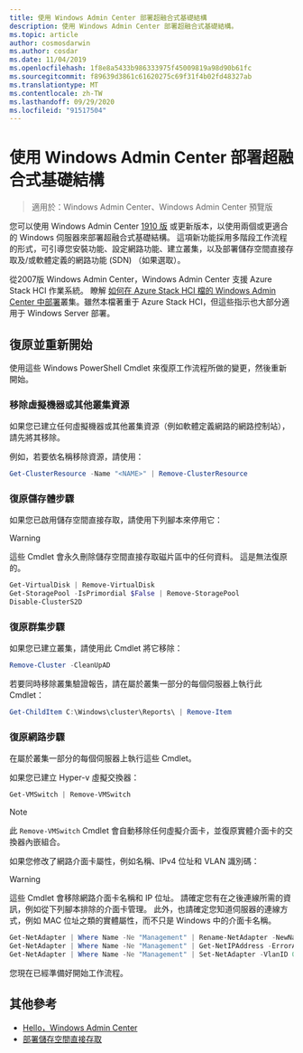 ```yaml
---
title: 使用 Windows Admin Center 部署超融合式基礎結構
description: 使用 Windows Admin Center 部署超融合式基礎結構。
ms.topic: article
author: cosmosdarwin
ms.author: cosdar
ms.date: 11/04/2019
ms.openlocfilehash: 1f8e8a5433b986333975f45009819a98d90b61fc
ms.sourcegitcommit: f89639d3861c61620275c69f31f4b02fd48327ab
ms.translationtype: MT
ms.contentlocale: zh-TW
ms.lasthandoff: 09/29/2020
ms.locfileid: "91517504"
---
```

# <a name="deploy-hyperconverged-infrastructure-with-windows-admin-center"></a>使用 Windows Admin Center 部署超融合式基礎結構

> 適用於：Windows Admin Center、Windows Admin Center 預覽版

您可以使用 Windows Admin Center [1910 版](../overview.md) 或更新版本，以使用兩個或更適合的 Windows 伺服器來部署超融合式基礎結構。 這項新功能採用多階段工作流程的形式，可引導您安裝功能、設定網路功能、建立叢集，以及部署儲存空間直接存取及/或軟體定義的網路功能 (SDN) （如果選取）。

從2007版 Windows Admin Center，Windows Admin Center 支援 Azure Stack HCI 作業系統。 瞭解 [如何在 Azure Stack HCI 檔的 Windows Admin Center 中部署](/azure-stack/hci/get-started)叢集。雖然本檔著重于 Azure Stack HCI，但這些指示也大部分適用于 Windows Server 部署。

## <a name="undo-and-start-over"></a>復原並重新開始

使用這些 Windows PowerShell Cmdlet 來復原工作流程所做的變更，然後重新開始。

### <a name="remove-virtual-machines-or-other-clustered-resources"></a>移除虛擬機器或其他叢集資源

如果您已建立任何虛擬機器或其他叢集資源（例如軟體定義網路的網路控制站），請先將其移除。

例如，若要依名稱移除資源，請使用：

```PowerShell
Get-ClusterResource -Name "<NAME>" | Remove-ClusterResource
```

### <a name="undo-the-storage-steps"></a>復原儲存體步驟

如果您已啟用儲存空間直接存取，請使用下列腳本來停用它：

> [!Warning]
> 這些 Cmdlet 會永久刪除儲存空間直接存取磁片區中的任何資料。 這是無法復原的。

```PowerShell
Get-VirtualDisk | Remove-VirtualDisk
Get-StoragePool -IsPrimordial $False | Remove-StoragePool
Disable-ClusterS2D
```

### <a name="undo-the-clustering-steps"></a>復原群集步驟

如果您已建立叢集，請使用此 Cmdlet 將它移除：

```PowerShell
Remove-Cluster -CleanUpAD
```

若要同時移除叢集驗證報告，請在屬於叢集一部分的每個伺服器上執行此 Cmdlet：

```PowerShell
Get-ChildItem C:\Windows\cluster\Reports\ | Remove-Item
```

### <a name="undo-the-networking-steps"></a>復原網路步驟

在屬於叢集一部分的每個伺服器上執行這些 Cmdlet。

如果您已建立 Hyper-v 虛擬交換器：

```PowerShell
Get-VMSwitch | Remove-VMSwitch
```

> [!Note]
> 此 `Remove-VMSwitch` Cmdlet 會自動移除任何虛擬介面卡，並復原實體介面卡的交換器內嵌組合。

如果您修改了網路介面卡屬性，例如名稱、IPv4 位址和 VLAN 識別碼：

> [!Warning]
> 這些 Cmdlet 會移除網路介面卡名稱和 IP 位址。 請確定您有在之後連線所需的資訊，例如從下列腳本排除的介面卡管理。 此外，也請確定您知道伺服器的連線方式，例如 MAC 位址之類的實體屬性，而不只是 Windows 中的介面卡名稱。

```PowerShell
Get-NetAdapter | Where Name -Ne "Management" | Rename-NetAdapter -NewName $(Get-Random)
Get-NetAdapter | Where Name -Ne "Management" | Get-NetIPAddress -ErrorAction SilentlyContinue | Where AddressFamily -Eq IPv4 | Remove-NetIPAddress
Get-NetAdapter | Where Name -Ne "Management" | Set-NetAdapter -VlanID 0
```

您現在已經準備好開始工作流程。

## <a name="additional-references"></a>其他參考

- [Hello，Windows Admin Center](../overview.md)
- [部署儲存空間直接存取](../../../storage/storage-spaces/deploy-storage-spaces-direct.md)
